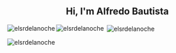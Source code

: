 
<h2 align="center">Hi, I'm Alfredo Bautista</h2>


<p><img align="left" src="https://github-readme-stats.vercel.app/api/top-langs?username=elsrdelanoche&show_icons=true&theme=dark&locale=en&layout=compact" alt="elsrdelanoche" /></p>
<p><img align="left" src="https://github-readme-stats.vercel.app/api?username=elsrdelanoche&theme=tokyonight&show_icons=true&hide_border=false&count_private=true
" alt="elsrdelanoche" /></p>

<p>&nbsp;<img align="center" src="https://github-readme-stats.vercel.app/api?username=elsrdelanoche&show_icons=true&theme=dark&locale=en" alt="elsrdelanoche" /></p>

<p><img align="center" src="https://github-readme-streak-stats.herokuapp.com/?user=elsrdelanoche&" alt="elsrdelanoche" /></p>
